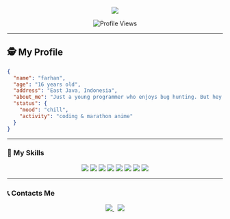 <p align="center">
  <img src="https://cardivo.vercel.app/api?name=HanX%20-%20ID&description=sleeping%20soundly%20in%20isekai&image=https://files.catbox.moe/7zeejv.jpg&backgroundColor=%23ffffff&github=HanX-ID&telegram=HanX_6666&pattern=topography&colorPattern=%23e0e0e0" />
</p>

<p align="center">
  <img src="https://komarev.com/ghpvc/?username=HanX-ID&label=Profile%20Views&color=green&style=flat" alt="Profile Views" />
</p>

---

## 🕵️ My Profile
```json
{
  "name": "farhan",
  "age": "16 years old",
  "address": "East Java, Indonesia",
  "about_me": "Just a young programmer who enjoys bug hunting. But hey... I'm not a hacker! :v",
  "status": {
    "mood": "chill",
    "activity": "coding & marathon anime"
  }
}
```
---
### 🧠 My Skills

<div align="center">
  <img src="https://img.shields.io/badge/html--css-1a1a1a?style=for-the-badge&logo=html5&logoColor=orange" />
  <img src="https://img.shields.io/badge/nodejs-1a1a1a?style=for-the-badge&logo=node.js&logoColor=green" />
  <img src="https://img.shields.io/badge/python-1a1a1a?style=for-the-badge&logo=python&logoColor=yellow" />
  <img src="https://img.shields.io/badge/dev%20bot-1a1a1a?style=for-the-badge&logo=discord&logoColor=white" />
  <img src="https://img.shields.io/badge/pentest%20tools-1a1a1a?style=for-the-badge&logo=kali-linux&logoColor=white" />
  <img src="https://img.shields.io/badge/mancing-1a1a1a?style=for-the-badge&logo=fishing&logoColor=blue" />
  <img src="https://img.shields.io/badge/tidur-1a1a1a?style=for-the-badge&logo=coffeescript&logoColor=white" />
  <img src="https://img.shields.io/badge/marathon%20anime-1a1a1a?style=for-the-badge&logo=tvtime&logoColor=yellow" />
</div>

---

### 📞 Contacts Me

<div align="center">
  <a href="https://t.me/HanX_6666">
    <img src="https://img.shields.io/badge/Telegram-2CA5E0?style=for-the-badge&logo=telegram&logoColor=white" />
  </a>
  &nbsp;
  <a href="https://wa.me/6285123894103">
    <img src="https://img.shields.io/badge/WhatsApp-25D366?style=for-the-badge&logo=whatsapp&logoColor=white" />
  </a>
</div>

